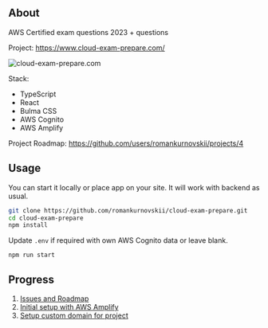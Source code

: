 ## About

AWS Certified exam questions 2023 + questions

Project: https://www.cloud-exam-prepare.com/

![cloud-exam-prepare.com](assets/site-preview.png)

Stack: 
- TypeScript
- React
- Bulma CSS
- AWS Cognito
- AWS Amplify

Project Roadmap: https://github.com/users/romankurnovskii/projects/4

## Usage

You can start it locally or place app on your site. It will work with backend as usual.

```sh
git clone https://github.com/romankurnovskii/cloud-exam-prepare.git
cd cloud-exam-prepare
npm install
```

Update `.env` if required with own AWS Cognito data or leave blank.

```
npm run start
```

## Progress

1. [Issues and Roadmap](https://github.com/users/romankurnovskii/projects/4)
1. [Initial setup with AWS Amplify](https://romankurnovskii.com/en/posts/cloud-exam-quizz/amplify-setup-project/)
1. [Setup custom domain for project](https://romankurnovskii.com/en/posts/cloud-exam-quizz/amplify-custom-domain/)
